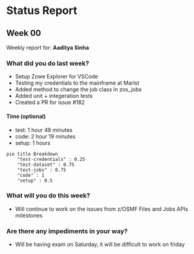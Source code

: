 # Status Report

## Week 00

Weekly report for: **Aaditya Sinha**

### What did you do last week?
- Setup Zowe Explorer for VSCode
- Testing my credentials to the mainframe at Marist
- Added method to change the job class in zos_jobs
- Added unit + integeration tests
- Created a PR for issue #182

#### Time (optional)
- test: 1 hour 48 minutes
- code: 2 hour 19 minutes
- setup: 1 hours

```mermaid
pie title Breakdown
    "test-credentials" : 0.25
    "test-dataset" : 0.75
    "test-jobs" : 0.75
    "code" : 1
    "setup" : 0.5
```

### What will you do this week?
- Will continue to work on the issues from z/OSMF Files and Jobs APIs milestones

### Are there any impediments in your way?
- Will be having exam on Saturday, it will be difficult to work on friday